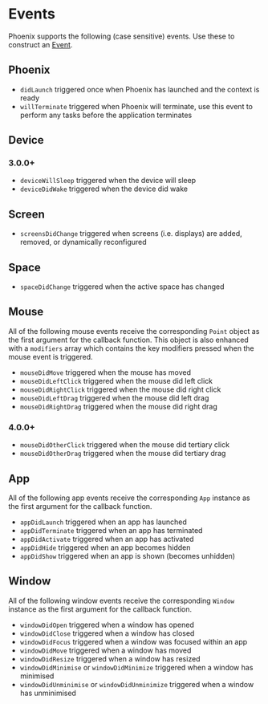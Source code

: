 # Events

Phoenix supports the following (case sensitive) events. Use these to construct an [Event](event).

## Phoenix

- `didLaunch` triggered once when Phoenix has launched and the context is ready
- `willTerminate` triggered when Phoenix will terminate, use this event to perform any tasks before the application terminates

## Device

### 3.0.0+

- `deviceWillSleep` triggered when the device will sleep
- `deviceDidWake` triggered when the device did wake

## Screen

- `screensDidChange` triggered when screens (i.e. displays) are added, removed, or dynamically reconfigured

## Space

- `spaceDidChange` triggered when the active space has changed

## Mouse

All of the following mouse events receive the corresponding `Point` object as the first argument for the callback function. This object is also enhanced with a `modifiers` array which contains the key modifiers pressed when the mouse event is triggered.

- `mouseDidMove` triggered when the mouse has moved
- `mouseDidLeftClick` triggered when the mouse did left click
- `mouseDidRightClick` triggered when the mouse did right click
- `mouseDidLeftDrag` triggered when the mouse did left drag
- `mouseDidRightDrag` triggered when the mouse did right drag

### 4.0.0+

- `mouseDidOtherClick` triggered when the mouse did tertiary click
- `mouseDidOtherDrag` triggered when the mouse did tertiary drag

## App

All of the following app events receive the corresponding `App` instance as the first argument for the callback function.

- `appDidLaunch` triggered when an app has launched
- `appDidTerminate` triggered when an app has terminated
- `appDidActivate` triggered when an app has activated
- `appDidHide` triggered when an app becomes hidden
- `appDidShow` triggered when an app is shown (becomes unhidden)

## Window

All of the following window events receive the corresponding `Window` instance as the first argument for the callback function.

- `windowDidOpen` triggered when a window has opened
- `windowDidClose` triggered when a window has closed
- `windowDidFocus` triggered when a window was focused within an app
- `windowDidMove` triggered when a window has moved
- `windowDidResize` triggered when a window has resized
- `windowDidMinimise` or `windowDidMinimize` triggered when a window has minimised
- `windowDidUnminimise` or `windowDidUnminimize` triggered when a window has unminimised
